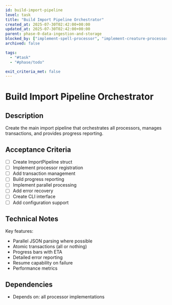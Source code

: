 ```yaml
---
id: build-import-pipeline
level: task
title: "Build Import Pipeline Orchestrator"
created_at: 2025-07-30T02:42:00+00:00
updated_at: 2025-07-30T02:42:00+00:00
parent: phase-0-data-ingestion-and-storage
blocked_by: ["implement-spell-processor", "implement-creature-processor", "implement-item-processor", "implement-remaining-processors"]
archived: false

tags:
  - "#task"
  - "#phase/todo"

exit_criteria_met: false
---
```


# Build Import Pipeline Orchestrator

## Description

Create the main import pipeline that orchestrates all processors, manages transactions, and provides progress reporting.

## Acceptance Criteria

- [ ] Create ImportPipeline struct
- [ ] Implement processor registration
- [ ] Add transaction management
- [ ] Build progress reporting
- [ ] Implement parallel processing
- [ ] Add error recovery
- [ ] Create CLI interface
- [ ] Add configuration support

## Technical Notes

Key features:
- Parallel JSON parsing where possible
- Atomic transactions (all or nothing)
- Progress bars with ETA
- Detailed error reporting
- Resume capability on failure
- Performance metrics

## Dependencies

- Depends on: all processor implementations